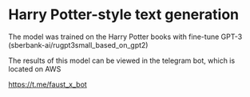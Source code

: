 # Harry Potter-style text generation

The model was trained on the Harry Potter books with fine-tune GPT-3 (sberbank-ai/rugpt3small_based_on_gpt2)

The results of this model can be viewed in the telegram bot, which is located on AWS

https://t.me/faust_x_bot
